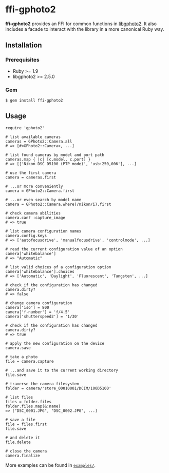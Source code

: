 # ffi-gphoto2

**ffi-gphoto2** provides an FFI for common functions in [libgphoto2][1].
It also includes a facade to interact with the library in a more
canonical Ruby way.

## Installation

### Prerequisites

  * Ruby >= 1.9
  * libgphoto2 >= 2.5.0

### Gem

    $ gem install ffi-gphoto2

## Usage

    require 'gphoto2'

    # list available cameras
    cameras = GPhoto2::Camera.all
    # => [#<GPhoto2::Camera>, ...]

    # list found cameras by model and port path
    cameras.map { |c| [c.model, c.port] }
    # => [['Nikon DSC D5100 (PTP mode)', 'usb:250,006'], ...]

    # use the first camera
    camera = cameras.first

    # ...or more conveniently
    camera = GPhoto2::Camera.first

    # ...or even search by model name
    camera = GPhoto2::Camera.where(/nikon/i).first

    # check camera abilities
    camera.can? :capture_image
    # => true

    # list camera configuration names
    camera.config.keys
    # => ['autofocusdrive', 'manualfocusdrive', 'controlmode', ...]

    # read the current configuration value of an option
    camera['whitebalance']
    # => "Automatic"

    # list valid choices of a configuration option
    camera['whitebalance'].choices
    # => ['Automatic', 'Daylight', 'Fluorescent', 'Tungsten', ...]

    # check if the configuration has changed
    camera.dirty?
    # => false

    # change camera configuration
    camera['iso'] = 800
    camera['f-number'] = 'f/4.5'
    camera['shutterspeed2'] = '1/30'

    # check if the configuration has changed
    camera.dirty?
    # => true

    # apply the new configuration on the device
    camera.save

    # take a photo
    file = camera.capture

    # ...and save it to the current working directory
    file.save

    # traverse the camera filesystem
    folder = camera/'store_00010001/DCIM/100D5100'

    # list files
    files = folder.files
    folder.files.map(&:name)
    => ["DSC_0001.JPG", "DSC_0002.JPG", ...]

    # save a file
    file = files.first
    file.save

    # and delete it
    file.delete

    # close the camera
    camera.finalize

More examples can be found in [`examples/`][2].

[1]: http://www.gphoto.org/
[2]: https://github.com/zaeleus/ffi-gphoto2/tree/master/examples
